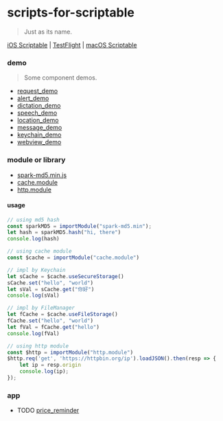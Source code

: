 # scripts-for-scriptable

>   Just as its name.

[iOS Scriptable](https://scriptable.app/) | [TestFlight](https://testflight.apple.com/join/uN1vTqxk) | [macOS Scriptable](https://scriptable.app/mac-beta/)

### demo

>   Some component demos.

- [request_demo](demo/request_demo.js)
- [alert_demo](demo/alert_demo.js)
- [dictation_demo](demo/dictation_demo.js)
- [speech_demo](demo/speech_demo.js)
- [location_demo](demo/location_demo.js)
- [message_demo](demo/message_demo.js)
- [keychain_demo](demo/keychain_demo.js)
- [webview_demo](demo/webview_demo.js)

### module or library

- [spark-md5.min.js](app/spark-md5.min.js)
- [cache.module](app/cache.module.js)
- [http.module](app/http.module.js)

#### usage

```js
// using md5 hash
const sparkMD5 = importModule("spark-md5.min");
let hash = sparkMD5.hash("hi, there")
console.log(hash)

// using cache module
const $cache = importModule("cache.module")

// impl by Keychain
let sCache = $cache.useSecureStorage()
sCache.set("hello", "world")
let sVal = sCache.get("你好")
console.log(sVal)

// impl by FileManager
let fCache = $cache.useFileStorage()
fCache.set("hello", "world")
let fVal = fCache.get("hello")
console.log(fVal)

// using http module
const $http = importModule("http.module")
$http.req('get', 'https://httpbin.org/ip').loadJSON().then(resp => {
    let ip = resp.origin
    console.log(ip);
});
```

### app

- TODO [price_reminder](app/priceReminder.js)

